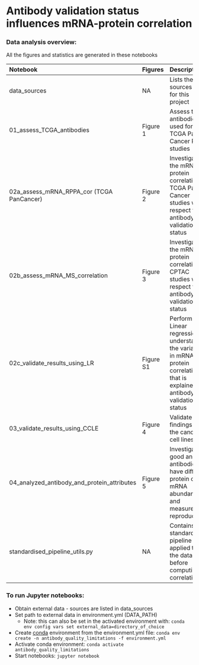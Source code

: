 # Antibody validation status  influences mRNA-protein correlation #


### Data analysis overview:
     
All the figures and statistics are generated in these notebooks
        
Notebook                           | Figures        | Description           |
:---------------------------------------------|:-------------  |:----------------------|
data_sources                                | NA        | Lists the data sources used for this project |
01_assess_TCGA_antibodies                   | Figure 1  | Assess the antibodies used for THE TCGA Pan-Cancer RPPA studies |
02a_assess_mRNA_RPPA_cor (TCGA PanCancer)   | Figure 2  | Investigate the mRNA-protein correlation for TCGA Pan-Cancer studies with respect to antibody validation status |
02b_assess_mRNA_MS_correlation              | Figure 3  | Investigate the mRNA-protein correlation for CPTAC studies with respect to antibody validation status |
02c_validate_results_using_LR               | Figure S1 | Perform Linear regression to understand the variance in mRNA-protein correlation that is explained by antibody validation status |
03_validate_results_using_CCLE              | Figure 4  | Validate the findings using the cancer cell lines data |
04_analyzed_antibody_and_protein_attributes | Figure 5  | Investigate if good and bad antibodies have differing protein or mRNA abundance and measurement reproducibility|
standardised_pipeline_utils.py              | NA        | Contains standardised pipeline applied to all the data before computing correlation |


### To run Jupyter notebooks:
* Obtain external data - sources are listed in data_sources
* Set path to external data in environment.yml (DATA_PATH)
  * Note: this can also be set in the activated environment with: `conda env config vars set external_data=directory_of_choice`
* Create [conda](https://conda.io/projects/conda/en/latest/user-guide/tasks/manage-environments.html#creating-an-environment-from-an-environment-yml-file) environment from the environment.yml file: `conda env create -n antibody_quality_limitations -f environment.yml`
* Activate conda environment: `conda activate antibody_quality_limitations`
* Start notebooks: `jupyter notebook`
